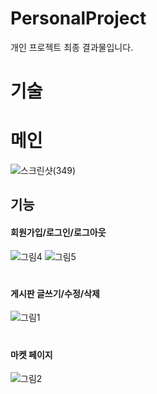 # PersonalProject

개인 프로젝트 최종 결과물입니다.  


# 기술


# 메인
![스크린샷(349)](https://user-images.githubusercontent.com/58906986/157879972-e34a87d4-909a-4e6b-b83e-d27d972d02ec.png)



## 기능


#### 회원가입/로그인/로그아웃
![그림4](https://user-images.githubusercontent.com/58906986/157888657-c54bd06e-20a0-4b95-a998-9556859d0e82.png)
![그림5](https://user-images.githubusercontent.com/58906986/157888676-f35c0d32-c4ec-4446-9929-bf5fefba1d89.png)

#

#### 게시판 글쓰기/수정/삭제
![그림1](https://user-images.githubusercontent.com/58906986/157889586-6dd9cf75-abb5-4193-8732-487cbf31c0a9.png)

#

#### 마켓 페이지
![그림2](https://user-images.githubusercontent.com/58906986/157889476-62b18170-6294-4e98-b5b7-d038f5febe58.png)

#
